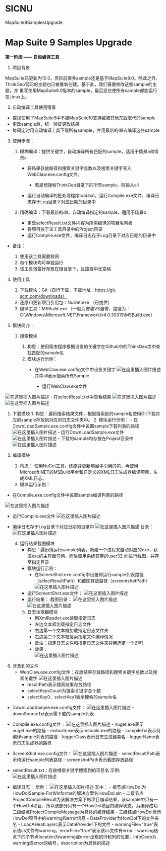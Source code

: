 # SICNU
MapSuite9SamplesUpgrade
# Map Suite 9 Samples Upgrade

**第一阶段 —— 自动编译工具**

1. 项目背景

  MapSuite已更新为10.0，但目前很多sample还是基于MapSuite9.0。除此之外， ThinkGeo官网的主题也已被重新创建。基于此，我们需要修改这些sample的主题，并 重写使用MapSuite9.0版本的sample，最后还应使所有sample都能运行在Linux上。

2. 自动编译工具使用情景

-  查找使用了MapSuite9中不被MapSuite10支持或被其他东西取代的sample
-  更改sample后，统一验证更改结果
-  每周定时用自动编译工具下载所有sample，并用最新的dll去编译这些sample


 3. 使用步骤：

    1. 模糊编译：提供关键字，自动编译所有匹配的sample，适用于情景a和情景c

       -  将结果存放路径和搜索关键字总数以及搜索关键字写入WebClaw.exe.config文件。

           -   若是想搜索ThinkGeo目录下的所有sample，则输入all

       -  运行自动编译的批处理程序tool.bat。运行Compile.exe文件，编译日志存于Log目录下对应日期的目录中

    2. 精确编译：下载最新的dll，自动编译指定的sample，适用于场景b

        -  更改selectResult.txt文件内容为所需编译的项目名列表
       -  将项目放于该工具目录中的Project目录
       - 运行Compile.exe文件，编译日志存于Log目录下对应日期的目录中

 -  备注：

	1. 使用该工具需要联网
	2. 每个模块均可单独运行
	3. 该工具包最好存放在根目录下，且路径中无空格



 4. 使用工具

     1. 下载模块：Git（自行下载，下载地址：https://git-scm.com/downloads）
     2. 还原和更新项目引用包：NuGet.exe （已提供）
    3. 编译工具：MSBuild.exe （一般为安装VS自带，路径为：C:\Windows\Microsoft.NET\Framework\v4.0.30319\MSBuild.exe）

 5. 模块简介：

     1. 搜索模块

        1. 构思：使用爬虫程序根据设置的关键字在Github中的ThinkGeo库中查找匹配的sample名
        2. 模块运行示例：
		   - 在WebClaw.exe.config文件中设置关键字
![在这里插入图片描述](https://img-blog.csdnimg.cn/20190324180242594.png?x-oss-process=image/watermark,type_ZmFuZ3poZW5naGVpdGk,shadow_10,text_aHR0cHM6Ly9ibG9nLmNzZG4ubmV0L0Nhb3lhbmdfSGU=,size_16,color_FFFFFF,t_70)
其中all表示搜索所有Sample

				- 运行WebClaw.exe文件

 ![在这里插入图片描述](https://img-blog.csdnimg.cn/2019032418043270.png)
				     - 在selectResult.txt中查看结果
![在这里插入图片描述](https://img-blog.csdnimg.cn/20190324180613358.png)
 ![在这里插入图片描述](https://img-blog.csdnimg.cn/20190324180640407.png)

 

 1. 下载模块
		1. 构思：遍历搜索结果文件，根据搜索到的sample名使用Git下载对应的sample存放到对应的日志文件夹中。
		2. 模块运行示例：
				- 在DownLoadSample.exe.config文件中设置sample下载列表的路径
![在这里插入图片描述](https://img-blog.csdnimg.cn/20190324180722384.png)
				- 运行DownLoadSample.exe文件
![在这里插入图片描述](https://img-blog.csdnimg.cn/20190324180811743.png)
				- 下载的sample均存放在Project目录中
		![在这里插入图片描述](https://img-blog.csdnimg.cn/20190324180831820.png)

 

1. 编译模块

	1. 构思： 使用NuGet工具，还原并更新项目中引用的包，再使用Microsoft.NET的MSBuild平台和自定义的XML日志生成器编译项目，生成XML日志。
	2. 模块运行示例：

- 在Compile.exe.config文件中设置sample编译列表的路径

![在这里插入图片描述](https://img-blog.csdnimg.cn/20190324180906380.png)

- 运行Compile.exe文件
![在这里插入图片描述](https://img-blog.csdnimg.cn/201903241812582.png)
 

- 编译日志存于Log目录下对应日期的目录中
![在这里插入图片描述](https://img-blog.csdnimg.cn/20190324181305507.png?x-oss-process=image/watermark,type_ZmFuZ3poZW5naGVpdGk,shadow_10,text_aHR0cHM6Ly9ibG9nLmNzZG4ubmV0L0Nhb3lhbmdfSGU=,size_16,color_FFFFFF,t_70)
目录：
![在这里插入图片描述](https://img-blog.csdnimg.cn/20190324181320229.png?x-oss-process=image/watermark,type_ZmFuZ3poZW5naGVpdGk,shadow_10,text_aHR0cHM6Ly9ibG9nLmNzZG4ubmV0L0Nhb3lhbmdfSGU=,size_16,color_FFFFFF,t_70)
 
	4. 运行结果截图模块
		- 构思：遍历待运行sample列表，新建一个进程来启动对应的exe，获取exe的主界面句柄，而后调用系统自带的user32.dll进行截图，并存至指定目录
		- 模块运行示例：
			- 在ScreenShot.exe.config中设置待运行sample列表路径（selectResultPath）和截图存放路径（screentshotPath）
![在这里插入图片描述](https://img-blog.csdnimg.cn/20190324181515448.png?x-oss-process=image/watermark,type_ZmFuZ3poZW5naGVpdGk,shadow_10,text_aHR0cHM6Ly9ibG9nLmNzZG4ubmV0L0Nhb3lhbmdfSGU=,size_16,color_FFFFFF,t_70)
		- 运行ScreentShot.exe文件：
![在这里插入图片描述](https://img-blog.csdnimg.cn/20190324181522107.png)
		- 运行结果：
		截图目录：
		![在这里插入图片描述](https://img-blog.csdnimg.cn/20190324181539922.png)
		![在这里插入图片描述](https://img-blog.csdnimg.cn/20190324181548662.png?x-oss-process=image/watermark,type_ZmFuZ3poZW5naGVpdGk,shadow_10,text_aHR0cHM6Ly9ibG9nLmNzZG4ubmV0L0Nhb3lhbmdfSGU=,size_16,color_FFFFFF,t_70)
		5. 日志读取器模块
			- 用XmlReader.exe读取指定日志
			- 左边文本框加载指定日志文件
			- 右边第一个文本框加载指定日志文件夹
			- 右边第二个文本框搜索指定文件编译情况
			- 备注：指定日志文件和指定日志文件夹只用选定一个即可
			- 效果：  
			![在这里插入图片描述](https://img-blog.csdnimg.cn/20190324181652132.png?x-oss-process=image/watermark,type_ZmFuZ3poZW5naGVpdGk,shadow_10,text_aHR0cHM6Ly9ibG9nLmNzZG4ubmV0L0Nhb3lhbmdfSGU=,size_16,color_FFFFFF,t_70)

6. 涉及到的文件
	-	WebClaw.exe.config文件：存放结果存放路径和搜索关键字总数以及搜索关键字
![在这里插入图片描述](https://img-blog.csdnimg.cn/20190324181815114.png?x-oss-process=image/watermark,type_ZmFuZ3poZW5naGVpdGk,shadow_10,text_aHR0cHM6Ly9ibG9nLmNzZG4ubmV0L0Nhb3lhbmdfSGU=,size_16,color_FFFFFF,t_70)
		- resultPath表示搜索结果存放路径
		- selectKeysCount为搜索关键字总个数
		- selectKey0、selectKey1表示搜索的sample名

- DownLoadSample.exe.config文件：
![在这里插入图片描述](https://img-blog.csdnimg.cn/20190324181834887.png)
		- downSourceTxt表示需下载的sample列表

- Compile.exe.config文件：
![在这里插入图片描述](https://img-blog.csdnimg.cn/20190324181956661.png)
		- nuget.exe表示nuget.exe的路径
		- msbuild.exe表示msbuild.exe的路径
		- compileTxt表示待编译sample列表的路径
		- loggerClass表示日志生成器类名
		- loggerName表示日志生成器的路径

- ScreenShot.exe.config文件：
![在这里插入图片描述](https://img-blog.csdnimg.cn/20190324182025879.png?x-oss-process=image/watermark,type_ZmFuZ3poZW5naGVpdGk,shadow_10,text_aHR0cHM6Ly9ibG9nLmNzZG4ubmV0L0Nhb3lhbmdfSGU=,size_16,color_FFFFFF,t_70)
			- selectResultPath表示待运行sample列表路径
			- screenshotPath表示截图存放路径

- selectResult.txt：存放根据关键字搜索到的项目名
			示例:
![在这里插入图片描述](https://img-blog.csdnimg.cn/2019032418205390.png)
- 编译日志：
示例：
![在这里插入图片描述](https://img-blog.csdnimg.cn/20190324182104364.png?x-oss-process=image/watermark,type_ZmFuZ3poZW5naGVpdGk,shadow_10,text_aHR0cHM6Ly9ibG9nLmNzZG4ubmV0L0Nhb3lhbmdfSGU=,size_16,color_FFFFFF,t_70)
 其中：
		- 根节点HowDoI为HowDoISample-ForWinforms的解决方案名HowDoI.sln
		- 二级节点ProjectCompileResult为该解决方案下的项目编译结果，该sample中只有一个HowDoI项目，所以该部分只有一个HowDoI项目的编译状态，为编译成功
		- 二级结点ProjectCompileMessage为具体的编译结果
		- 三级结点HowDoI表示HowDoI项目中的warning和error信息
		- DataProvider为HowDoI下的文件夹名
		- LoadAHeatLayerc表示DataProvider下的文件
		- warningFile="true"表示该cs文件有warning，errorFile=”true”表示该cs文件有error
		- warning结点下的子节点location为warning或error出现的行和列的位置，infoCode为warning或error的编号，description为具体的描述

 		

